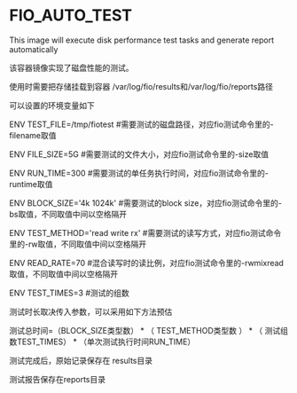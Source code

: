 # FIO_AUTO_TEST
This image will execute disk performance test tasks and generate report automatically 

该容器镜像实现了磁盘性能的测试。

使用时需要把存储挂载到容器 /var/log/fio/results和/var/log/fio/reports路径

可以设置的环境变量如下

ENV TEST_FILE=/tmp/fiotest       #需要测试的磁盘路径，对应fio测试命令里的-filename取值

ENV FILE_SIZE=5G                 #需要测试的文件大小，对应fio测试命令里的-size取值

ENV RUN_TIME=300                 #需要测试的单任务执行时间，对应fio测试命令里的-runtime取值

ENV BLOCK_SIZE='4k 1024k'        #需要测试的block size，对应fio测试命令里的-bs取值，不同取值中间以空格隔开

ENV TEST_METHOD='read write rx'  #需要测试的读写方式，对应fio测试命令里的-rw取值，不同取值中间以空格隔开

ENV READ_RATE=70                 #混合读写时的读比例，对应fio测试命令里的-rwmixread取值，不同取值中间以空格隔开

ENV TEST_TIMES=3                 #测试的组数

测试时长取决传入参数，可以采用如下方法预估

测试总时间=（BLOCK_SIZE类型数） * （ TEST_METHOD类型数 ）  *  （ 测试组数TEST_TIMES） * （单次测试执行时间RUN_TIME）


测试完成后，原始记录保存在 results目录




测试报告保存在reports目录
